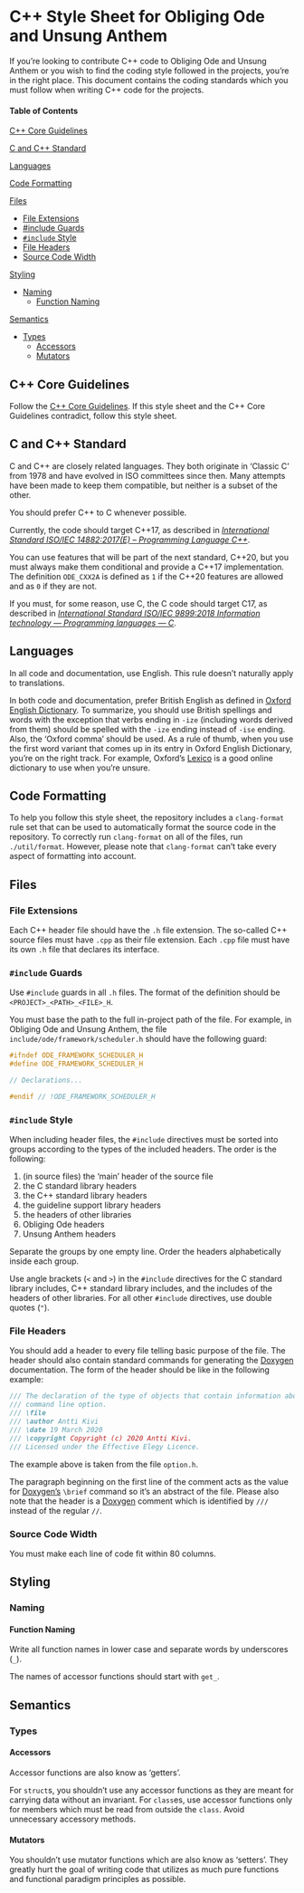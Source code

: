 # C++ Style Sheet for Obliging Ode and Unsung Anthem

If you’re looking to contribute C++ code to Obliging Ode and Unsung Anthem or you wish to find the coding style followed in the projects, you’re in the right place. This document contains the coding standards which you must follow when writing C++ code for the projects.

#### Table of Contents

[C++ Core Guidelines](#c-core-guidelines)

[C and C++ Standard](#c-and-c-standard)

[Languages](#languages)

[Code Formatting](#code-formatting)

[Files](#files)
* [File Extensions](#file-extensions)
* [#include Guards](#include-guards)
* [`#include` Style](#include-style)
* [File Headers](#file-headers)
* [Source Code Width](#source-code-width)

[Styling](#styling)
* [Naming](#naming)
  * [Function Naming](#function-naming)

[Semantics](#semantics)
* [Types](#types)
  * [Accessors](#accessors)
  * [Mutators](#mutators)

## C++ Core Guidelines

Follow the [C++ Core Guidelines](https://github.com/isocpp/CppCoreGuidelines/blob/master/CppCoreGuidelines.md). If this style sheet and the C++ Core Guidelines contradict, follow this style sheet.

## C and C++ Standard

C and C++ are closely related languages. They both originate in ‘Classic C’ from 1978 and have evolved in ISO committees since then. Many attempts have been made to keep them compatible, but neither is a subset of the other.

You should prefer C++ to C whenever possible.

Currently, the code should target C++17, as described in [*International Standard ISO/IEC 14882:2017(E) – Programming Language C++*](https://www.iso.org/standard/68564.html).

You can use features that will be part of the next standard, C++20, but you must always make them conditional and provide a C++17 implementation. The definition `ODE_CXX2A` is defined as `1` if the C++20 features are allowed and as `0` if they are not.

If you must, for some reason, use C, the C code should target C17, as described in [*International Standard ISO/IEC 9899:2018 Information technology — Programming languages — C*](https://www.iso.org/standard/74528.html).

## Languages

In all code and documentation, use English. This rule doesn’t naturally apply to translations.

In both code and documentation, prefer British English as defined in [Oxford English Dictionary](https://oed.com). To summarize, you should use British spellings and words with the exception that verbs ending in `-ize` (including words derived from them) should be spelled with the `-ize` ending instead of `-ise` ending. Also, the ‘Oxford comma’ should be used. As a rule of thumb, when you use the first word variant that comes up in its entry in Oxford English Dictionary, you’re on the right track. For example, Oxford’s [Lexico](https://lexico.com) is a good online dictionary to use when you’re unsure.

## Code Formatting

To help you follow this style sheet, the repository includes a `clang-format` rule set that can be used to automatically format the source code in the repository. To correctly run `clang-format` on all of the files, run `./util/format`. However, please note that `clang-format` can’t take every aspect of formatting into account.

## Files

### File Extensions

Each C++ header file should have the `.h` file extension. The so-called C++ source files must have `.cpp` as their file extension. Each `.cpp` file must have its own `.h` file that declares its interface.

### `#include` Guards

Use `#include` guards in all `.h` files. The format of the definition should be `<PROJECT>_<PATH>_<FILE>_H`.

You must base the path to the full in-project path of the file. For example, in Obliging Ode and Unsung Anthem, the file `include/ode/framework/scheduler.h` should have the following guard:

```cpp
#ifndef ODE_FRAMEWORK_SCHEDULER_H
#define ODE_FRAMEWORK_SCHEDULER_H

// Declarations...

#endif // !ODE_FRAMEWORK_SCHEDULER_H
```

### `#include` Style

When including header files, the `#include` directives must be sorted into groups according to the types of the included headers. The order is the following:

1. (in source files) the ‘main’ header of the source file
2. the C standard library headers
3. the C++ standard library headers
4. the guideline support library headers
5. the headers of other libraries
6. Obliging Ode headers
7. Unsung Anthem headers

Separate the groups by one empty line. Order the headers alphabetically inside each group.

Use angle brackets (`<` and `>`) in the `#include` directives for the C standard library includes, C++ standard library includes, and the includes of the headers of other libraries. For all other `#include` directives, use double quotes (`"`).

### File Headers

You should add a header to every file telling basic purpose of the file. The header should also contain standard commands for generating the [Doxygen](http://doxygen.nl) documentation. The form of the header should be like in the following example:

```cpp
/// The declaration of the type of objects that contain information about one
/// command line option.
/// \file
/// \author Antti Kivi
/// \date 19 March 2020
/// \copyright Copyright (c) 2020 Antti Kivi.
/// Licensed under the Effective Elegy Licence.
```

The example above is taken from the file `option.h`.

The paragraph beginning on the first line of the comment acts as the value for [Doxygen’s](http://doxygen.nl) `\brief` command so it’s an abstract of the file. Please also note that the header is a [Doxygen](http://doxygen.nl) comment which is identified by `///` instead of the regular `//`.

### Source Code Width

You must make each line of code fit within 80 columns.

## Styling

### Naming

#### Function Naming

Write all function names in lower case and separate words by underscores (`_`).

The names of accessor functions should start with `get_`.

## Semantics

### Types

#### Accessors

Accessor functions are also know as ‘getters’.

For `struct`s, you shouldn’t use any accessor functions as they are meant for carrying data without an invariant. For `class`es, use accessor functions only for members which must be read from outside the `class`. Avoid unnecessary accessory methods.

#### Mutators

You shouldn’t use mutator functions which are also know as ‘setters’. They greatly hurt the goal of writing code that utilizes as much pure functions and functional paradigm principles as possible.
